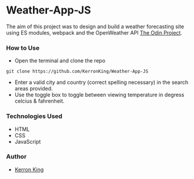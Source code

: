 # Weather-App-JS

The aim of this project was to design and build a weather forecasting site using ES modules, webpack and the OpenWeather API [The Odin Project](https://www.theodinproject.com/courses/javascript/lessons/weather-app).

### How to Use

* Open the terminal and clone the repo 
```
git clone https://github.com/KerronKing/Weather-App-JS
```
* Enter a valid city and country (correct spelling necessary) in the search areas provided.
* Use the toggle box to toggle between viewing temperature in degress celcius & fahrenheit.

### Technologies Used
* HTML
* CSS
* JavaScript

### Author
* [Kerron King](https://github.com/KerronKing)